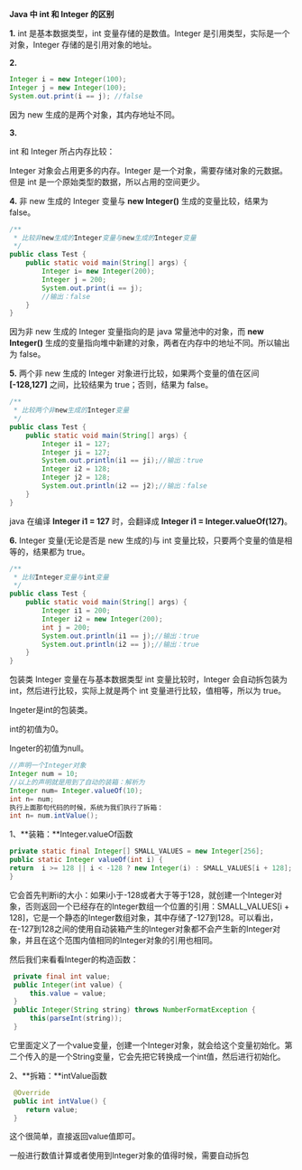 **Java 中 int 和 Integer 的区别**

**1.** int 是基本数据类型，int 变量存储的是数值。Integer 是引用类型，实际是一个对象，Integer 存储的是引用对象的地址。

**2.**

```java
Integer i = new Integer(100);
Integer j = new Integer(100);
System.out.print(i == j); //false
```

因为 new 生成的是两个对象，其内存地址不同。

**3.**

int 和 Integer 所占内存比较：

Integer 对象会占用更多的内存。Integer 是一个对象，需要存储对象的元数据。但是 int 是一个原始类型的数据，所以占用的空间更少。

**4.** 非 new 生成的 Integer 变量与 **new Integer()** 生成的变量比较，结果为 false。

```java
/**
 * 比较非new生成的Integer变量与new生成的Integer变量
 */
public class Test {
    public static void main(String[] args) {
        Integer i= new Integer(200);
        Integer j = 200;
        System.out.print(i == j);
        //输出：false
    }
}
```

因为非 new 生成的 Integer 变量指向的是 java 常量池中的对象，而 **new Integer()** 生成的变量指向堆中新建的对象，两者在内存中的地址不同。所以输出为 false。

**5.** 两个非 new 生成的 Integer 对象进行比较，如果两个变量的值在区间 **[-128,127]** 之间，比较结果为 true；否则，结果为 false。

```java
/**
 * 比较两个非new生成的Integer变量
 */
public class Test {
    public static void main(String[] args) {
        Integer i1 = 127;
        Integer ji = 127;
        System.out.println(i1 == ji);//输出：true
        Integer i2 = 128;
        Integer j2 = 128;
        System.out.println(i2 == j2);//输出：false
    }
}
```

java 在编译 **Integer i1 = 127** 时，会翻译成 **Integer i1 = Integer.valueOf(127)**。

**6.** Integer 变量(无论是否是 new 生成的)与 int 变量比较，只要两个变量的值是相等的，结果都为 true。

```java
/**
 * 比较Integer变量与int变量
 */
public class Test {
    public static void main(String[] args) {
        Integer i1 = 200;
        Integer i2 = new Integer(200);
        int j = 200;
        System.out.println(i1 == j);//输出：true
        System.out.println(i2 == j);//输出：true
    }
}
```

包装类 Integer 变量在与基本数据类型 int 变量比较时，Integer 会自动拆包装为 int，然后进行比较，实际上就是两个 int 变量进行比较，值相等，所以为 true。



Ingeter是int的包装类。

int的初值为0。

Ingeter的初值为null。

```java
//声明一个Integer对象
Integer num = 10;
//以上的声明就是用到了自动的装箱：解析为
Integer num= Integer.valueOf(10);
int n= num; 
执行上面那句代码的时候，系统为我们执行了拆箱： 
int n= num.intValue();
```

1、**装箱：**Integer.valueOf函数

```java
private static final Integer[] SMALL_VALUES = new Integer[256]; 
public static Integer valueOf(int i) {
return  i >= 128 || i < -128 ? new Integer(i) : SMALL_VALUES[i + 128];
}
```

它会首先判断i的大小：如果i小于-128或者大于等于128，就创建一个Integer对象，否则返回一个已经存在的Integer数组一个位置的引用：SMALL_VALUES[i + 128]，它是一个静态的Integer数组对象，其中存储了-127到128。可以看出，在-127到128之间的使用自动装箱产生的Integer对象都不会产生新的Integer对象，并且在这个范围内值相同的Integer对象的引用也相同。

然后我们来看看Integer的构造函数：

```java
 private final int value;
 public Integer(int value) {
     this.value = value;
 }
 public Integer(String string) throws NumberFormatException {
     this(parseInt(string));
 }
```

它里面定义了一个value变量，创建一个Integer对象，就会给这个变量初始化。第二个传入的是一个String变量，它会先把它转换成一个int值，然后进行初始化。

2、**拆箱：**intValue函数

```java
 @Override
 public int intValue() {
    return value;
 }
```

这个很简单，直接返回value值即可。

一般进行数值计算或者使用到Integer对象的值得时候，需要自动拆包

